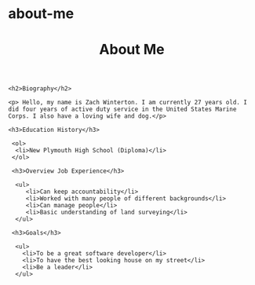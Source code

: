 # about-me
<!DOCTYPE html>
<head>
    <title>About Me</title>
    <link rel="stylesheet" href="css/style.css">
    <link rel="stylesheet" href="css/reset.css">
</head>
<body>
  <header>
   <h1>About Me</h1>
  </header>

  <main>
   
    <h2>Biography</h2>
     
    <p> Hello, my name is Zach Winterton. I am currently 27 years old. I did four years of active duty service in the United States Marine Corps. I also have a loving wife and dog.</p>

    <h3>Education History</h3>

     <ol>
      <li>New Plymouth High School (Diploma)</li>
     </ol>
     
     <h3>Overview Job Experience</h3>

      <ul>
         <li>Can keep accountability</li>
         <li>Worked with many people of different backgrounds</li>
         <li>Can manage people</li>
         <li>Basic understanding of land surveying</li>
      </ul>
     
     <h3>Goals</h3>

      <ul>
        <li>To be a great software developer</li>
        <li>To have the best looking house on my street</li>
        <li>Be a leader</li>
      </ul>

  </main>
 <script src="js/app.js"></script>   
</body>
</html>
